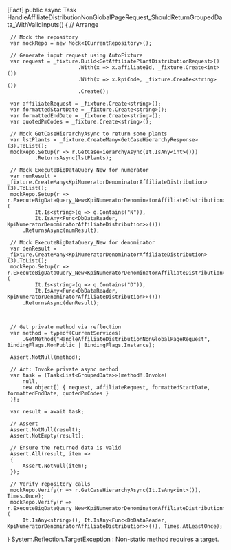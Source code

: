  [Fact]
 public async Task HandleAffiliateDistributionNonGlobalPageRequest_ShouldReturnGroupedData_WithValidInputs()
 {
     // Arrange

     // Mock the repository
     var mockRepo = new Mock<ICurrentRepository>();

     // Generate input request using AutoFixture
     var request = _fixture.Build<GetAffiliatePlantDistributionRequest>()
                           .With(x => x.affiliateId, _fixture.Create<int>())
                           .With(x => x.kpiCode, _fixture.Create<string>())
                           .Create();

     var affiliateRequest = _fixture.Create<string>();
     var formattedStartDate = _fixture.Create<string>();
     var formattedEndDate = _fixture.Create<string>();
     var quotedPmCodes = _fixture.Create<string>();

     // Mock GetCaseHierarchyAsync to return some plants
     var lstPlants = _fixture.CreateMany<GetCaseHierarchyResponse>(3).ToList();
     mockRepo.Setup(r => r.GetCaseHierarchyAsync(It.IsAny<int>()))
             .ReturnsAsync(lstPlants);

     // Mock ExecuteBigDataQuery_New for numerator
     var numResult = _fixture.CreateMany<KpiNumeratorDenominatorAffiliateDistribution>(3).ToList();
     mockRepo.Setup(r => r.ExecuteBigDataQuery_New<KpiNumeratorDenominatorAffiliateDistribution>(
             It.Is<string>(q => q.Contains("N")),
             It.IsAny<Func<DbDataReader, KpiNumeratorDenominatorAffiliateDistribution>>()))
         .ReturnsAsync(numResult);

     // Mock ExecuteBigDataQuery_New for denominator
     var denResult = _fixture.CreateMany<KpiNumeratorDenominatorAffiliateDistribution>(3).ToList();
     mockRepo.Setup(r => r.ExecuteBigDataQuery_New<KpiNumeratorDenominatorAffiliateDistribution>(
             It.Is<string>(q => q.Contains("D")),
             It.IsAny<Func<DbDataReader, KpiNumeratorDenominatorAffiliateDistribution>>()))
         .ReturnsAsync(denResult);

    

     // Get private method via reflection
     var method = typeof(CurrentServices)
         .GetMethod("HandleAffiliateDistributionNonGlobalPageRequest", BindingFlags.NonPublic | BindingFlags.Instance);

     Assert.NotNull(method);

     // Act: Invoke private async method
     var task = (Task<List<GroupedData>>)method!.Invoke(
         null,
         new object[] { request, affiliateRequest, formattedStartDate, formattedEndDate, quotedPmCodes }
     )!;

     var result = await task;

     // Assert
     Assert.NotNull(result);
     Assert.NotEmpty(result);

     // Ensure the returned data is valid
     Assert.All(result, item =>
     {
         Assert.NotNull(item);
     });

     // Verify repository calls
     mockRepo.Verify(r => r.GetCaseHierarchyAsync(It.IsAny<int>()), Times.Once);
     mockRepo.Verify(r => r.ExecuteBigDataQuery_New<KpiNumeratorDenominatorAffiliateDistribution>(
         It.IsAny<string>(), It.IsAny<Func<DbDataReader, KpiNumeratorDenominatorAffiliateDistribution>>()), Times.AtLeastOnce);
 }
 System.Reflection.TargetException : Non-static method requires a target.
